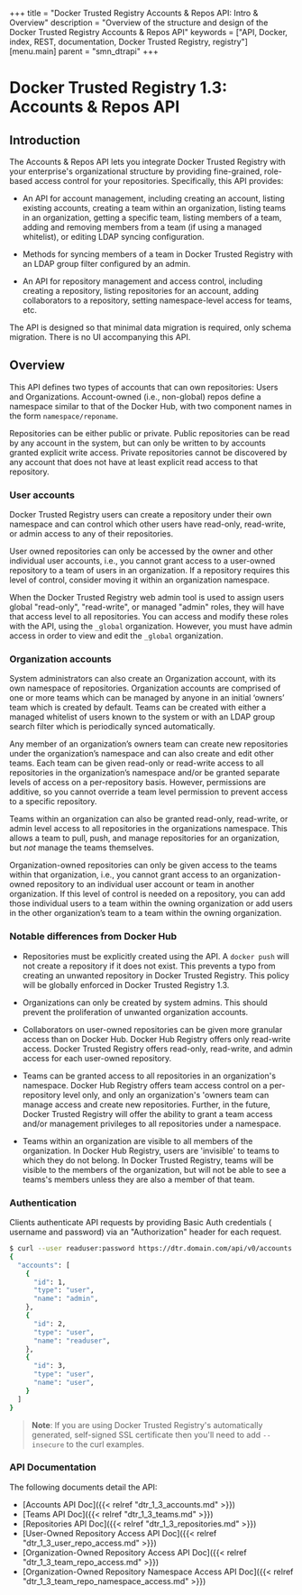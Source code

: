 +++
title = "Docker Trusted Registry Accounts & Repos API: Intro & Overview"
description = "Overview of the structure and design of the Docker Trusted Registry Accounts & Repos API"
keywords = ["API, Docker, index, REST, documentation, Docker Trusted Registry, registry"]
[menu.main]
parent = "smn_dtrapi"
+++

# Docker Trusted Registry 1.3: Accounts & Repos API

## Introduction

The Accounts & Repos API lets you integrate Docker Trusted Registry  with your enterprise's organizational structure by providing fine-grained, role-based access control for your repositories. Specifically, this API provides:

* An API for account management, including creating an account, listing existing accounts, creating a team within an organization, listing teams in an organization, getting a specific team, listing members of a team, adding and removing members from a team (if using a managed whitelist), or editing LDAP syncing configuration.

* Methods for syncing members of a team in Docker Trusted Registry with an LDAP group filter configured by an admin.

* An API for repository management and access control, including creating a repository, listing repositories for an account, adding collaborators to a repository, setting namespace-level access for teams, etc.

The API is designed so that minimal data migration is required, only schema migration. There is no UI accompanying this API.

## Overview

This API defines two types of accounts that can own repositories: Users and Organizations. Account-owned (i.e., non-global) repos define a namespace similar to that of the Docker Hub, with two component names in the form `namespace/reponame`.

Repositories can be either public or private. Public repositories can be
read by any account in the system, but can only be written to by accounts granted explicit write access. Private repositories cannot be discovered by
any account that does not have at least explicit read access to that
repository.

### User accounts

Docker Trusted Registry users can create a repository under their own namespace and can control which other users have read-only, read-write, or admin access to any
of their repositories.

User owned repositories can only be accessed by the owner and other
individual user accounts, i.e., you cannot grant access to a user-owned
repository to a team of users in an organization. If a repository requires this level of control, consider moving it within an organization namespace.

When the Docker Trusted Registry web admin tool is used to assign users global "read-only",
"read-write", or managed "admin" roles, they will have that access level to all
repositories. You can access and modify these roles with the API, using the
`_global` organization. However, you must have admin access in order to view and
edit the `_global` organization.


### Organization accounts

System administrators can also create an Organization account, with its own
namespace of repositories. Organization accounts are comprised of one or more teams which can be managed by anyone in an initial ‘owners’ team which is created by default. Teams can be created  with either a managed whitelist of users known to the system or with an LDAP group search filter which is periodically synced automatically.

Any member of an organization’s owners team can create new repositories under
the organization’s namespace and can also create and edit other teams. Each team
can be given read-only or read-write access to all repositories in the
organization’s namespace and/or be granted separate levels of access on a
per-repository basis. However, permissions are additive, so you cannot override
a team level permission to prevent access to a specific repository.

Teams within an organization can also be granted read-only, read-write, or
admin level access to all repositories in the organizations namespace. This
allows a team to pull, push, and manage repositories for an organization,
but *not* manage the teams themselves.

Organization-owned repositories can only be given access to the teams within
that organization, i.e., you cannot grant access to an organization-owned
repository to an individual user account or team in another organization.
If this level of control is needed on a repository, you can add those
individual users to a team within the owning organization or add users in the
other organization’s team to a team within the owning organization.

### Notable differences from Docker Hub

- Repositories must be explicitly created using the API. A `docker push` will
  not create a repository if it does not exist. This prevents a typo from
  creating an unwanted repository in Docker Trusted Registry. This policy will be globally enforced
  in Docker Trusted Registry 1.3.

- Organizations can only be created by system admins. This should prevent the
  proliferation of unwanted organization accounts.

- Collaborators on user-owned repositories can be given more granular
  access than on Docker Hub. Docker Hub Registry offers only read-write access.
  Docker Trusted Registry offers read-only, read-write, and admin access for
  each user-owned repository.

- Teams can be granted access to all repositories in an organization's
  namespace. Docker Hub Registry offers team access control on a
  per-repository level only, and only an organization's 'owners team can
  manage access and create new repositories. Further, in the future, Docker
  Trusted Registry will offer the ability to grant a team access and/or
  management privileges to all repositories under a namespace.

- Teams within an organization are visible to all members of the
  organization. In Docker Hub Registry, users are 'invisible' to teams to which
  they do not belong. In Docker Trusted Registry, teams will be
  visible to the members of the organization, but will not be able to see a
  teams's members unless they are also a member of that team.

### Authentication

Clients authenticate API requests by providing Basic Auth credentials (
username and password) via an "Authorization" header for each request.

```bash
$ curl --user readuser:password https://dtr.domain.com/api/v0/accounts
{
  "accounts": [
    {
      "id": 1,
      "type": "user",
      "name": "admin",
    },
    {
      "id": 2,
      "type": "user",
      "name": "readuser",
    },
    {
      "id": 3,
      "type": "user",
      "name": "user",
    }
  ]
}
```

> **Note**: If you are using Docker Trusted Registry's automatically generated, self-signed SSL
> certificate
> then you'll need to add `--insecure` to the curl examples.

### API Documentation

The following documents detail the API:

- [Accounts API Doc]({{< relref "dtr_1_3_accounts.md" >}})
- [Teams API Doc]({{< relref "dtr_1_3_teams.md" >}})
- [Repositories API Doc]({{< relref "dtr_1_3_repositories.md" >}})
- [User-Owned Repository Access API Doc]({{< relref "dtr_1_3_user_repo_access.md" >}})
- [Organization-Owned Repository Access API Doc]({{< relref "dtr_1_3_team_repo_access.md" >}})
- [Organization-Owned Repository Namespace Access API Doc]({{< relref "dtr_1_3_team_repo_namespace_access.md" >}})

